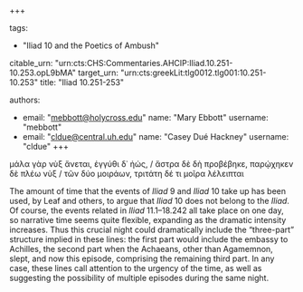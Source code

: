 +++

tags:
- "Iliad 10 and the Poetics of Ambush"

citable_urn: "urn:cts:CHS:Commentaries.AHCIP:Iliad.10.251-10.253.opL9bMA"
target_urn: "urn:cts:greekLit:tlg0012.tlg001:10.251-10.253"
title: "Iliad 10.251-253"

authors:
- email: "mebbott@holycross.edu"
  name: "Mary Ebbott"
  username: "mebbott"
- email: "cldue@central.uh.edu"
  name: "Casey Dué Hackney"
  username: "cldue"
+++

<p>μάλα γὰρ νὺξ ἄνεται, ἐγγύθι δ᾽ ἠώς, / ἄστρα δὲ δὴ προβέβηκε, παρῴχηκεν δὲ πλέω νὺξ / τῶν δύο μοιράων, τριτάτη δέ τι μοῖρα λέλειπται</p><p>The amount of time that the events of <em>Iliad</em> 9 and <em>Iliad</em> 10 take up has been used, by Leaf and others, to argue that <em>Iliad</em> 10 does not belong to the <em>Iliad</em>. Of course, the events related in <em>Iliad</em> 11.1–18.242 all take place on one day, so narrative time seems quite flexible, expanding as the dramatic intensity increases. Thus this crucial night could dramatically include the “three-part” structure implied in these lines: the first part would include the embassy to Achilles, the second part when the Achaeans, other than Agamemnon, slept, and now this episode, comprising the remaining third part. In any case, these lines call attention to the urgency of the time, as well as suggesting the possibility of multiple episodes during the same night.   </p>